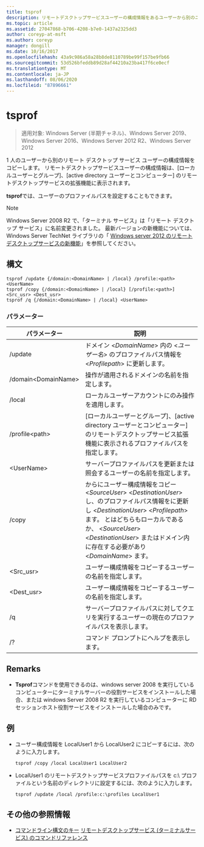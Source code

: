 ```yaml
---
title: tsprof
description: リモートデスクトップサービスユーザーの構成情報をあるユーザーから別のユーザーにコピーする tsprof のリファレンス記事です。
ms.topic: article
ms.assetid: 27047868-b706-4208-b7e0-1437a2325dd3
author: coreyp-at-msft
ms.author: coreyp
manager: dongill
ms.date: 10/16/2017
ms.openlocfilehash: 43a9c986a58a28b8de8110789be99f157be9fb66
ms.sourcegitcommit: 53d526bfeddb89d28af44210a23ba417f6ce0ecf
ms.translationtype: MT
ms.contentlocale: ja-JP
ms.lasthandoff: 08/06/2020
ms.locfileid: "87896661"
---
```

# <a name="tsprof"></a>tsprof

> 適用対象: Windows Server (半期チャネル)、Windows Server 2019、Windows Server 2016、Windows Server 2012 R2、Windows Server 2012

1 人のユーザーから別のリモート デスクトップ サービス ユーザーの構成情報をコピーします。
リモートデスクトップサービスユーザーの構成情報は、[ローカルユーザーとグループ]、[active directory ユーザーとコンピューター] のリモートデスクトップサービスの拡張機能に表示されます。

**tsprof**では、ユーザーのプロファイルパスを設定することもできます。



> [!NOTE]
> Windows Server 2008 R2 で、「ターミナル サービス」は「リモート デスクトップ サービス」に名前変更されました。 最新バージョンの新機能については、Windows Server TechNet ライブラリの「 [Windows server 2012 のリモートデスクトップサービスの新機能](/previous-versions/orphan-topics/ws.11/hh831527(v=ws.11))」を参照してください。

## <a name="syntax"></a>構文
```
tsprof /update {/domain:<DomainName> | /local} /profile:<path> <UserName>
tsprof /copy {/domain:<DomainName> | /local} [/profile:<path>] <Src_usr> <Dest_usr>
tsprof /q {/domain:<DomainName> | /local} <UserName>
```

### <a name="parameters"></a>パラメーター
|パラメーター|説明|
|-------|--------|
|/update|ドメイン <*DomainName*> 内の <*ユーザー名*> のプロファイルパス情報を <*Profilepath*> に更新します。|
|/domain\<DomainName>|操作が適用されるドメインの名前を指定します。|
|/local|ローカルユーザーアカウントにのみ操作を適用します。|
|/profile\<path>|[ローカルユーザーとグループ]、[active directory ユーザーとコンピューター] のリモートデスクトップサービス拡張機能に表示されるプロファイルパスを指定します。|
|\<UserName>|サーバープロファイルパスを更新または照会するユーザーの名前を指定します。|
|/copy|からにユーザー構成情報をコピー \<*SourceUser*> \<*DestinationUser*> し、のプロファイルパス情報をに更新し \<*DestinationUser*> \<*Profilepath*> ます。 とはどちらもローカルであるか、 \<*SourceUser*> \<*DestinationUser*> またはドメイン内に存在する必要があり \<*DomainName*> ます。|
|\<Src_usr>|ユーザー構成情報をコピーするユーザーの名前を指定します。|
|\<Dest_usr>|ユーザー構成情報をコピーするユーザーの名前を指定します。|
|/q|サーバープロファイルパスに対してクエリを実行するユーザーの現在のプロファイルパスを表示します。|
|/?|コマンド プロンプトにヘルプを表示します。|

## <a name="remarks"></a>Remarks
-   **Tsprof**コマンドを使用できるのは、windows server 2008 を実行しているコンピューターにターミナルサーバーの役割サービスをインストールした場合、または windows Server 2008 R2 を実行しているコンピューターに RD セッションホスト役割サービスをインストールした場合のみです。

## <a name="examples"></a>例
-   ユーザー構成情報を LocalUser1 から LocalUser2 にコピーするには、次のように入力します。
    ```
    tsprof /copy /local LocalUser1 LocalUser2
    ```
-   LocalUser1 のリモートデスクトップサービスプロファイルパスを c:\ プロファイルという名前のディレクトリに設定するには、次のように入力します。
    ```
    tsprof /update /local /profile:c:\profiles LocalUser1
    ```

## <a name="additional-references"></a>その他の参照情報
- [コマンドライン構文のキー](command-line-syntax-key.md) 
[リモートデスクトップサービス (ターミナルサービス) のコマンドリファレンス](remote-desktop-services-terminal-services-command-reference.md)
